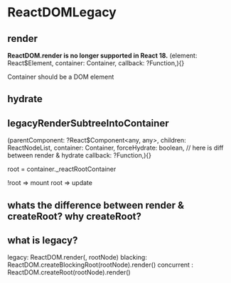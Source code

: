 # ReactDOMLegacy

## render

**ReactDOM.render is no longer supported in React 18.**
(element: React$Element<any>,
container: Container,
callback: ?Function,){}

Container should be a DOM element

## hydrate

## legacyRenderSubtreeIntoContainer

(parentComponent: ?React$Component<any, any>,
children: ReactNodeList,
container: Container,
forceHydrate: boolean, // here is diff between render & hydrate
callback: ?Function,){}

root = container.\_reactRootContainer

!root => mount
root => update

## whats the difference between render & createRoot? why createRoot?

## what is legacy?

legacy: ReactDOM.render(<App />, rootNode)
blacking: ReactDOM.createBlockingRoot(rootNode).render(<App />)
concurrent : ReactDOM.createRoot(rootNode).render(<App />)
